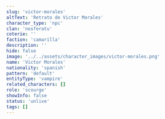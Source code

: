 ```yaml
---
slug: 'victor-morales'
altText: 'Retrato de Victor Morales'
character_type: 'npc'
clan: 'nosferatu'
coterie: ''
faction: 'camarilla'
description: ''
hide: false
image: '../../assets/character_images/victor-morales.png'
name: 'Victor Morales'
nationality: 'spanish'
pattern: 'default'
entityType: 'vampire'
related_characters: []
role: 'scourge'
showInfo: false
status: 'unlive'
tags: []
---
```

